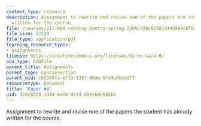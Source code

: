 ```yaml
---
content_type: resource
description: Assignment to rewrite and revise one of the papers the student has already
  written for the course.
file: /courses/21l-004-reading-poetry-spring-2009/d20c8d581d448404dbfdd8ecb8e865bb_MIT21l_004s09_assn04_paper4Rev.pdf
file_size: 17224
file_type: application/pdf
learning_resource_types:
- Assignments
license: https://creativecommons.org/licenses/by-nc-sa/4.0/
ocw_type: OCWFile
parent_title: Assignments
parent_type: CourseSection
parent_uid: cb5386fa-ef13-133f-00ae-0fa9a6b2e2f7
resourcetype: Document
title: 'Paper #4'
uid: d20c8d58-1d44-8404-dbfd-d8ecb8e865bb
---
```

Assignment to rewrite and revise one of the papers the student has already written for the course.